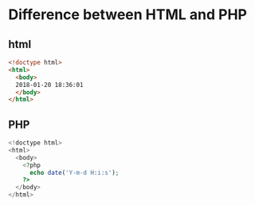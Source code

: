 Difference between HTML and PHP
===============================
html
----
```html
<!doctype html>
<html>
  <body>
  2018-01-20 18:36:01
  </body>
</html>
```
PHP
---
```php
<!doctype html>
<html>
  <body>
    <?php
      echo date('Y-m-d H:i:s');
    ?>
  </body>
</html>
```
